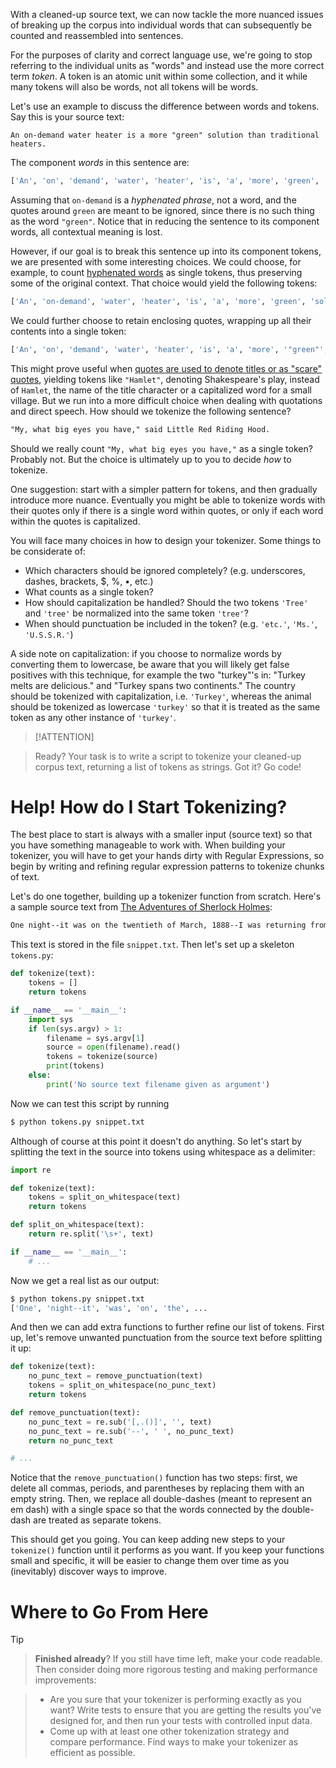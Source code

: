 With a cleaned-up source text, we can now tackle the more nuanced issues of breaking up the corpus into individual words that can subsequently be counted and reassembled into sentences.

For the purposes of clarity and correct language use, we're going to stop referring to the individual units as "words" and instead use the more correct term _token_. A token is an atomic unit within some collection, and it while many tokens will also be words, not all tokens will be words.

Let's use an example to discuss the difference between words and tokens. Say this is your source text:

```
An on-demand water heater is a more "green" solution than traditional heaters.
```

The component _words_ in this sentence are:

```python
['An', 'on', 'demand', 'water', 'heater', 'is', 'a', 'more', 'green', 'solution', 'than', 'traditional', 'heaters']
```

Assuming that `on-demand` is a _hyphenated phrase_, not a word, and the quotes around `green` are meant to be ignored, since there is no such thing as the word `"green"`. Notice that in reducing the sentence to its component words, all contextual meaning is lost.

However, if our goal is to break this sentence up into its component tokens, we are presented with some interesting choices. We could choose, for example, to count [hyphenated words](http://www.grammarbook.com/punctuation/hyphens.asp) as single tokens, thus preserving some of the original context. That choice would yield the following tokens:

```python
['An', 'on-demand', 'water', 'heater', 'is', 'a', 'more', 'green', 'solution', 'than', 'traditional', 'heaters']
```

We could further choose to retain enclosing quotes, wrapping up all their contents into a single token:

```python
['An', 'on', 'demand', 'water', 'heater', 'is', 'a', 'more', '"green"', 'solution', 'than', 'traditional', 'heaters']
```

This might prove useful when [quotes are used to denote titles or as "scare" quotes](https://en.wikipedia.org/wiki/Quotation_mark#Quotation_marks_in_English), yielding tokens like `"Hamlet"`, denoting Shakespeare's play, instead of `Hamlet`, the name of the title character or a capitalized word for a small village. But we run into a more difficult choice when dealing with quotations and direct speech. How should we tokenize the following sentence?

```txt
"My, what big eyes you have," said Little Red Riding Hood.
```

Should we really count `"My, what big eyes you have,"` as a single token? Probably not. But the choice is ultimately up to you to decide _how_ to tokenize.

One suggestion: start with a simpler pattern for tokens, and then gradually introduce more nuance. Eventually you might be able to tokenize words with their quotes only if there is a single word within quotes, or only if each word within the quotes is capitalized.

You will face many choices in how to design your tokenizer. Some things to be considerate of:

- Which characters should be ignored completely? (e.g. underscores, dashes, brackets, $, %, •, etc.)
- What counts as a single token?
- How should capitalization be handled? Should the two tokens `'Tree'` and `'tree'` be normalized into the same token `'tree'`?
- When should punctuation be included in the token? (e.g. `'etc.'`, `'Ms.'`, `'U.S.S.R.'`)

A side note on capitalization: if you choose to normalize words by converting them to lowercase, be aware that you will likely get false positives with this technique, for example the two "turkey"'s in: "Turkey melts are delicious." and "Turkey spans two continents." The country should be tokenized with capitalization, i.e. `'Turkey'`, whereas the animal should be tokenized as lowercase `'turkey'` so that it is treated as the same token as any other instance of `'turkey'`.

> [!ATTENTION]

> Ready? Your task is to write a script to tokenize your cleaned-up corpus text, returning a list of tokens as strings. Got it? Go code!

# Help! How do I Start Tokenizing?

The best place to start is always with a smaller input (source text) so that you have something manageable to work with. When building your tokenizer, you will have to get your hands dirty with Regular Expressions, so begin by writing and refining regular expression patterns to tokenize chunks of text.

Let's do one together, building up a tokenizer function from scratch. Here's a sample source text from [The Adventures of Sherlock Holmes](http://www.gutenberg.org/ebooks/1661):

```txt
One night--it was on the twentieth of March, 1888--I was returning from a journey to a patient (for I had now returned to civil practice), when my way led me through Baker Street. As I passed the well-remembered door, which must always be associated in my mind with my wooing, and with the dark incidents of the Study in Scarlet, I was seized with a keen desire to see Holmes again, and to know how he was employing his extraordinary powers.
```

This text is stored in the file `snippet.txt`. Then let's set up a skeleton `tokens.py`:

```python
def tokenize(text):
    tokens = []
    return tokens

if __name__ == '__main__':
    import sys
    if len(sys.argv) > 1:
        filename = sys.argv[1]
        source = open(filename).read()
        tokens = tokenize(source)
        print(tokens)
    else:
        print('No source text filename given as argument')
```

Now we can test this script by running

```bash
$ python tokens.py snippet.txt
```

Although of course at this point it doesn't do anything. So let's start by splitting the text in the source into tokens using whitespace as a delimiter:

```python
import re

def tokenize(text):
    tokens = split_on_whitespace(text)
    return tokens

def split_on_whitespace(text):
    return re.split('\s+', text)

if __name__ == '__main__':
    # ...
```

Now we get a real list as our output:

```bash
$ python tokens.py snippet.txt
['One', 'night--it', 'was', 'on', 'the', ...
```

And then we can add extra functions to further refine our list of tokens. First up, let's remove unwanted punctuation from the source text before splitting it up:

```python
def tokenize(text):
    no_punc_text = remove_punctuation(text)
    tokens = split_on_whitespace(no_punc_text)
    return tokens

def remove_punctuation(text):
    no_punc_text = re.sub('[,.()]', '', text)
    no_punc_text = re.sub('--', ' ', no_punc_text)
    return no_punc_text

# ...
```

Notice that the `remove_punctuation()` function has two steps: first, we delete all commas, periods, and parentheses by replacing them with an empty string. Then, we replace all double-dashes (meant to represent an em dash) with a single space so that the words connected by the double-dash are treated as separate tokens.

This should get you going. You can keep adding new steps to your `tokenize()` function until it performs as you want. If you keep your functions small and specific, it will be easier to change them over time as you (inevitably) discover ways to improve.

# Where to Go From Here

> [!TIP]

> **Finished already**? If you still have time left, make your code readable. Then consider doing more rigorous testing and making performance improvements:

> - Are you sure that your tokenizer is performing exactly as you want? Write tests to ensure that you are getting the results you've designed for, and then run your tests with controlled input data.
> - Come up with at least one other tokenization strategy and compare performance. Find ways to make your tokenizer as efficient as possible.
